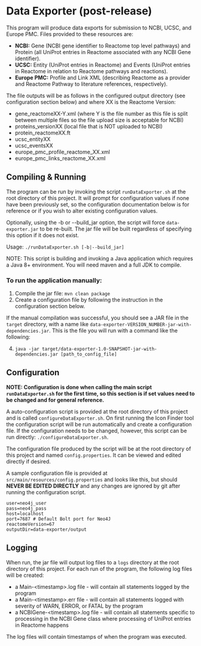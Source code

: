 # Data Exporter (post-release)

This program will produce data exports for submission to NCBI, UCSC, and Europe PMC.  Files provided to these resources are:
* **NCBI:** Gene (NCBI gene identifier to Reactome top level pathways) and Protein (all UniProt entries in Reactome associated with any NCBI Gene identifier).
* **UCSC:** Entity (UniProt entries in Reactome) and Events (UniProt entries in Reactome in relation to Reactome pathways and reactions).
* **Europe PMC:** Profile and Link XML (describing Reactome as a provider and Reactome Pathway to literature references, respectively).

The file outputs will be as follows in the configured output directory (see configuration section below) and where XX is the Reactome Version:

* gene_reactomeXX-Y.xml (where Y is the file number as this file is split between multiple files so the file upload size is acceptable for NCBI)
* proteins_versionXX (local file that is NOT uploaded to NCBI)
* protein_reactomeXX.ft
* ucsc_entityXX
* ucsc_eventsXX
* europe_pmc_profile_reactome_XX.xml
* europe_pmc_links_reactome_XX.xml

## Compiling & Running

The program can be run by invoking the script `runDataExporter.sh` at the root directory of this project.  It will prompt for configuration values if none have been previously set, so the configuration documentation below is for reference or if you wish to alter existing configuration values.

Optionally, using the -b or --build_jar option, the script will force `data-exporter.jar` to be re-built.  The jar file will be built regardless of specifying this option if it does not exist.

Usage: `./runDataExporter.sh [-b|--build_jar]`

NOTE: This script is building and invoking a Java application which requires a Java 8+ environment. You will need maven and a full JDK to compile.

### To run the application manually:

1. Compile the jar file: `mvn clean package`
2. Create a configuration file by following the instruction in the configuration section below.

If the manual compilation was successful, you should see a JAR file in the `target` directory, with a name like `data-exporter-VERSION_NUMBER-jar-with-dependencies.jar`. This is the file you will run with a command like the following:

4. `java -jar target/data-exporter-1.0-SNAPSHOT-jar-with-dependencies.jar [path_to_config_file]`

## Configuration

**NOTE: Configuration is done when calling the main script `runDataExporter.sh` for the first time, so this section is if set values need to be changed and for general reference.**

A auto-configuration script is provided at the root directory of this project and is called `configureDataExporter.sh`.  On first running the Icon Finder tool the configuration script will be run automatically and create a configuration file.   If the configuration needs to be changed, however, this script can be run directly: `./configureDataExporter.sh`.

The configuration file produced by the script will be at the root directory of this project and named `config.properties`.  It can be viewed and edited directly if desired.

A sample configuration file is provided at `src/main/resources/config.properties` and looks like this, but should **NEVER BE EDITED DIRECTLY** and any changes are ignored by git after running the configuration script.

```
user=neo4j_user
pass=neo4j_pass
host=localhost
port=7687 # Default Bolt port for Neo4J
reactomeVersion=67
outputDir=data-exporter/output
```

## Logging

When run, the jar file will output log files to a `logs` directory at the root directory of this project.  For each run of the program, the following log files will be created:
* a Main-\<timestamp>.log file - will contain all statements logged by the program
* a Main-\<timestamp>.err file - will contain all statements logged with severity of WARN, ERROR, or FATAL by the 
program
* a NCBIGene-\<timestamp>.log file - will contain all statements specific to processing in the NCBI Gene class where 
processing of UniProt entries in Reactome happens

The log files will contain timestamps of when the program was executed.
